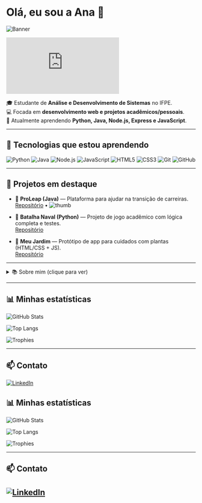 # Olá, eu sou a Ana 🌸

![Banner](YOUR_BANNER_URL)

![Typing](https://readme-typing-svg.demolab.com?font=Helvetica&weight=700&size=28&pause=2000&color=F78FA7&width=650&lines=Ana+Francisca+%7C+Estudante+de+ADS;Desenvolvimento+Web+|+Python+•+Java+•+Node.js)

🎓 Estudante de **Análise e Desenvolvimento de Sistemas** no IFPE.  
💻 Focada em **desenvolvimento web e projetos acadêmicos/pessoais**.  
🌱 Atualmente aprendendo **Python, Java, Node.js, Express e JavaScript**.  

---

## 🚀 Tecnologias que estou aprendendo
![Python](https://img.shields.io/badge/Python-3776AB?style=for-the-badge&logo=python&logoColor=white)
![Java](https://img.shields.io/badge/Java-ED8B00?style=for-the-badge&logo=openjdk&logoColor=white)
![Node.js](https://img.shields.io/badge/Node.js-339933?style=for-the-badge&logo=nodedotjs&logoColor=white)
![JavaScript](https://img.shields.io/badge/JavaScript-F7DF1E?style=for-the-badge&logo=javascript&logoColor=black)
![HTML5](https://img.shields.io/badge/HTML5-E34F26?style=for-the-badge&logo=html5&logoColor=white)
![CSS3](https://img.shields.io/badge/CSS3-1572B6?style=for-the-badge&logo=css3&logoColor=white)
![Git](https://img.shields.io/badge/Git-F05032?style=for-the-badge&logo=git&logoColor=white)
![GitHub](https://img.shields.io/badge/GitHub-181717?style=for-the-badge&logo=github&logoColor=white)

---

## 📌 Projetos em destaque
- 🚀 **ProLeap (Java)** — Plataforma para ajudar na transição de carreiras.  
  [Repositório](LINK_PROJETO) • ![thumb](LINK_SCREENSHOT)

- 📂 **Batalha Naval (Python)** — Projeto de jogo acadêmico com lógica completa e testes.  
  [Repositório](LINK_PROJETO_BATALHA)

- 🌱 **Meu Jardim** — Protótipo de app para cuidados com plantas (HTML/CSS + JS).  
  [Repositório](LINK_PROJETO_JARDIM)

---

<details>
<summary>📚 Sobre mim (clique para ver)</summary>

- Curso: Análise e Desenvolvimento de Sistemas — IFPE  
- Região: Canhotinho - PE  
- Atualmente: estudando 4º Período da Faculdade  
- Gosto de: Rosa, código organizado e desafios de programação.

</details>

---

## 📊 Minhas estatísticas
![GitHub Stats](https://github-readme-stats.vercel.app/api?username=Ana-Franciscana&show_icons=true&theme=softpink) 

![Top Langs](https://github-readme-stats.vercel.app/api/top-langs/?username=Ana-Franciscana&layout=compact&theme=softpink)

![Trophies](https://github-profile-trophy.vercel.app/?username=Ana-Franciscana&theme=softpink)

---

## 📫 Contato
[![LinkedIn](https://img.shields.io/badge/LinkedIn-F78FA7?style=for-the-badge&logo=linkedin&logoColor=white)](https://www.linkedin.com/in/ana-francisca-a8b847321)




## 📊 Minhas estatísticas
<!-- principal: github-readme-stats -->
![GitHub Stats](https://github-readme-stats.vercel.app/api?username=Ana-Franciscana&show_icons=true&theme=react) 

<!-- linguagens principais -->
![Top Langs](https://github-readme-stats.vercel.app/api/top-langs/?username=Ana-Franciscana&layout=compact&theme=react)

<!-- fallback bem confiável -->
![Trophies](https://github-profile-trophy.vercel.app/?username=Ana-Franciscana&theme=gruvbox)

---

## 📫 Contato
[![LinkedIn](https://img.shields.io/badge/LinkedIn-0077B5?style=for-the-badge&logo=linkedin&logoColor=white)](https://www.linkedin.com/in/ana-francisca-a8b847321)
---
